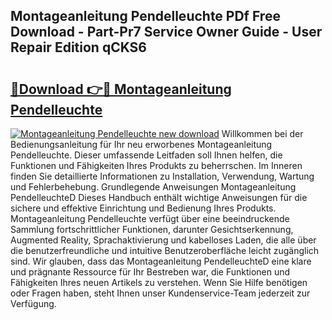 ## Montageanleitung Pendelleuchte PDf Free Download - Part-Pr7 Service Owner Guide - User Repair Edition qCKS6

# <h2><a href="http://df8arte.blite.top/?on=Montageanleitung+Pendelleuchte">🔗Download 👉🔴 Montageanleitung Pendelleuchte</a></h2>

[![Montageanleitung Pendelleuchte new download](https://i.imgur.com/lujVjoI.png)](http://df8arte.blite.top/?on=Montageanleitung+Pendelleuchte)
Willkommen bei der Bedienungsanleitung für Ihr neu erworbenes Montageanleitung Pendelleuchte. Dieser umfassende Leitfaden soll Ihnen helfen, die Funktionen und Fähigkeiten Ihres Produkts zu beherrschen. Im Inneren finden Sie detaillierte Informationen zu Installation, Verwendung, Wartung und Fehlerbehebung. Grundlegende Anweisungen Montageanleitung PendelleuchteD Dieses Handbuch enthält wichtige Anweisungen für die sichere und effektive Einrichtung und Bedienung Ihres Produkts. Montageanleitung Pendelleuchte verfügt über eine beeindruckende Sammlung fortschrittlicher Funktionen, darunter Gesichtserkennung, Augmented Reality, Sprachaktivierung und kabelloses Laden, die alle über die benutzerfreundliche und intuitive Benutzeroberfläche leicht zugänglich sind. Wir glauben, dass das Montageanleitung PendelleuchteD eine klare und prägnante Ressource für Ihr Bestreben war, die Funktionen und Fähigkeiten Ihres neuen Artikels zu verstehen. Wenn Sie Hilfe benötigen oder Fragen haben, steht Ihnen unser Kundenservice-Team jederzeit zur Verfügung.
